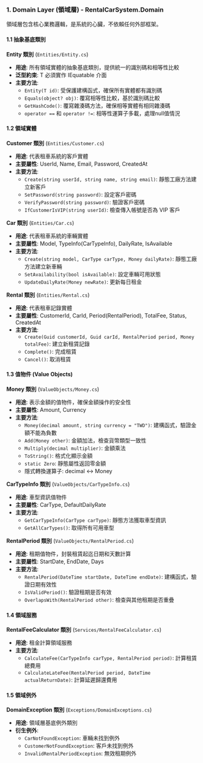 ﻿### 1. Domain Layer (領域層) - RentalCarSystem.Domain

領域層包含核心業務邏輯，是系統的心臟，不依賴任何外部框架。

#### 1.1 抽象基底類別

**Entity<T> 類別** (`Entities/Entity.cs`)
- **用途**: 所有領域實體的抽象基底類別，提供統一的識別碼和相等性比較
- **泛型約束**: T 必須實作 IEquatable<T> 介面
- **主要方法**:
  - `Entity(T id)`: 受保護建構函式，確保所有實體都有識別碼
  - `Equals(object? obj)`: 覆寫相等性比較，基於識別碼比較
  - `GetHashCode()`: 覆寫雜湊碼方法，確保相等實體有相同雜湊碼
  - `operator ==` 和 `operator !=`: 相等性運算子多載，處理null值情況

#### 1.2 領域實體

**Customer 類別** (`Entities/Customer.cs`)
- **用途**: 代表租車系統的客戶實體
- **主要屬性**: UserId, Name, Email, Password, CreatedAt
- **主要方法**:
  - `Create(string userId, string name, string email)`: 靜態工廠方法建立新客戶
  - `SetPassword(string password)`: 設定客戶密碼
  - `VerifyPassword(string password)`: 驗證客戶密碼
  - `IfCustomerIsVIP(string userId)`: 檢查傳入帳號是否為 VIP 客戶

**Car 類別** (`Entities/Car.cs`)
- **用途**: 代表租車系統的車輛實體
- **主要屬性**: Model, TypeInfo(CarTypeInfo), DailyRate, IsAvailable
- **主要方法**:
  - `Create(string model, CarType carType, Money dailyRate)`: 靜態工廠方法建立新車輛
  - `SetAvailability(bool isAvailable)`: 設定車輛可用狀態
  - `UpdateDailyRate(Money newRate)`: 更新每日租金

**Rental 類別** (`Entities/Rental.cs`)
- **用途**: 代表租車記錄實體
- **主要屬性**: CustomerId, CarId, Period(RentalPeriod), TotalFee, Status, CreatedAt
- **主要方法**:
  - `Create(Guid customerId, Guid carId, RentalPeriod period, Money totalFee)`: 建立新租賃記錄
  - `Complete()`: 完成租賃
  - `Cancel()`: 取消租賃

#### 1.3 值物件 (Value Objects)

**Money 類別** (`ValueObjects/Money.cs`)
- **用途**: 表示金額的值物件，確保金額操作的安全性
- **主要屬性**: Amount, Currency
- **主要方法**:
  - `Money(decimal amount, string currency = "TWD")`: 建構函式，驗證金額不能為負數
  - `Add(Money other)`: 金額加法，檢查貨幣類型一致性
  - `Multiply(decimal multiplier)`: 金額乘法
  - `ToString()`: 格式化顯示金額
  - `static Zero`: 靜態屬性返回零金額
  - 隱式轉換運算子: decimal ↔ Money

**CarTypeInfo 類別** (`ValueObjects/CarTypeInfo.cs`)
- **用途**: 車型資訊值物件
- **主要屬性**: CarType, DefaultDailyRate
- **主要方法**:
  - `GetCarTypeInfo(CarType carType)`: 靜態方法獲取車型資訊
  - `GetAllCarTypes()`: 取得所有可用車型

**RentalPeriod 類別** (`ValueObjects/RentalPeriod.cs`)
- **用途**: 租期值物件，封裝租賃起迄日期和天數計算
- **主要屬性**: StartDate, EndDate, Days
- **主要方法**:
  - `RentalPeriod(DateTime startDate, DateTime endDate)`: 建構函式，驗證日期有效性
  - `IsValidPeriod()`: 驗證租期是否有效
  - `OverlapsWith(RentalPeriod other)`: 檢查與其他租期是否重疊

#### 1.4 領域服務

**RentalFeeCalculator 類別** (`Services/RentalFeeCalculator.cs`)
- **用途**: 租金計算領域服務
- **主要方法**:
  - `CalculateFee(CarTypeInfo carType, RentalPeriod period)`: 計算租賃總費用
  - `CalculateLateFee(RentalPeriod period, DateTime actualReturnDate)`: 計算延遲歸還費用

#### 1.5 領域例外

**DomainException 類別** (`Exceptions/DomainExceptions.cs`)
- **用途**: 領域層基底例外類別
- **衍生例外**:
  - `CarNotFoundException`: 車輛未找到例外
  - `CustomerNotFoundException`: 客戶未找到例外
  - `InvalidRentalPeriodException`: 無效租期例外